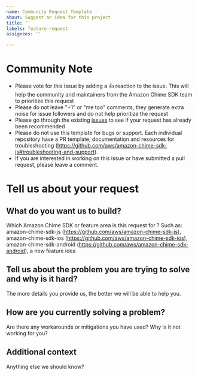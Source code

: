 ```yaml
---
name: Community Request Template
about: Suggest an idea for this project
title: ''
labels: feature-request
assignees: ''

---
```


# Community Note
* Please vote for this issue by adding a 👍 reaction to the issue. This will help the community and maintainers from the Amazon Chime SDK team to prioritize this request
* Please do not leave "+1" or "me too" comments, they generate extra noise for issue followers and do not help prioritize the request
* Please go through the existing [issues](https://github.com/aws/amazon-chime-sdk-js/issues) to see if your request has already been recommended
* Please do not use this template for bugs or support. Each individual repository have a PR template, documentation and resources for troubleshooting (https://github.com/aws/amazon-chime-sdk-js#troubleshooting-and-support).
* If you are interested in working on this issue or have submitted a pull request, please leave a comment.

# Tell us about your request
## What do you want us to build?
Which Amazon Chime SDK or feature area is this request for ?
Such as: amazon-chime-sdk-js (https://github.com/aws/amazon-chime-sdk-js), amazon-chime-sdk-ios (https://github.com/aws/amazon-chime-sdk-ios), amazon-chime-sdk-android (https://github.com/aws/amazon-chime-sdk-android), a new feature idea

## Tell us about the problem you are trying to solve and why is it hard?
The more details you provide us, the better we will be able to help you.

## How are you currently solving a problem?
Are there any workarounds or mitigations you have used? Why is it not working for you?

## Additional context
Anything else we should know?
